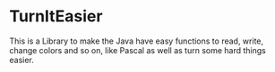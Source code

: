 TurnItEasier
==========

This is a Library to make the Java have easy functions to read, write, change colors and so on, like Pascal as well as turn some hard things easier.
